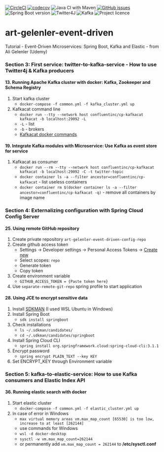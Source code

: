 [![CircleCI](https://circleci.com/gh/artshishkin/art-gelenler-event-driven.svg?style=svg)](https://circleci.com/gh/artshishkin/art-gelenler-event-driven)
[![codecov](https://codecov.io/gh/artshishkin/art-gelenler-event-driven/branch/main/graph/badge.svg?token=U5YRYVEM7N)](https://codecov.io/gh/artshishkin/art-gelenler-event-driven)
![Java CI with Maven](https://github.com/artshishkin/art-gelenler-event-driven/workflows/Java%20CI%20with%20Maven/badge.svg)
[![GitHub issues](https://img.shields.io/github/issues/artshishkin/art-gelenler-event-driven)](https://github.com/artshishkin/art-gelenler-event-driven/issues)
![Spring Boot version][springver]
![Twitter4J][twitter4j]
![Kafka][kafka]
![Project licence][licence]

# art-gelenler-event-driven
Tutorial -  Event-Driven Microservices: Spring Boot, Kafka and Elastic - from Ali Gelenler (Udemy)

### Section 3: First service: twitter-to-kafka-service - How to use Twitter4j & Kafka producers

#### 13. Running Apache Kafka cluster with docker: Kafka, Zookeeper and Schema Registry

1. Start kafka cluster
   - `docker-compose -f common.yml -f kafka_cluster.yml up`
2. Kafkacat command line
   - `docker run --tty --network host confluentinc/cp-kafkacat kafkacat -b localhost:29092 -L`
   - `-L` - list
   - `-b` - brokers
   - [Kafkacat docker commands](https://hub.docker.com/r/confluentinc/cp-kafkacat)

#### 19. Integrate Kafka modules with Microservice: Use Kafka as event store for service

1. Kafkacat as consumer
   - `docker run --rm --tty --network host confluentinc/cp-kafkacat kafkacat -b localhost:29092 -C -t twitter-topic`
   - `docker container ls -a --filter ancestor=confluentinc/cp-kafkacat` - list useless containers
   - `docker container rm $(docker container ls -a --filter ancestor=confluentinc/cp-kafkacat -q)` - remove all containers by image name

### Section 4: Externalizing configuration with Spring Cloud Config Server

#### 25. Using remote GitHub repository

1. Create private repository `art-gelenler-event-driven-config-repo` 
2. Create github access token
   - Settings -> Developer settings -> Personal Access Tokens -> [Create new](https://github.com/settings/tokens/new)
   - Select scopes: `repo`
   - Generate token
   - Copy token
3. Create environment variable
   - `GITHUB_ACCESS_TOKEN = {Paste token here}`
4. Use `separate-remote-git-repo` spring profile to start application

#### 28. Using JCE to encrypt sensitive data

1. Install [SDKMAN](https://sdkman.io/install) (I used WSL Ubuntu in Windows)
2. Install Spring Boot
   - `sdk install springboot`
3. Check installations
   - `ls ~/.sdkman/candidates/`
   - `cd ~/.sdkman/candidates/springboot`
4. Install Spring Cloud CLI
   - `spring install org.springframework.cloud:spring-cloud-cli:3.1.1`
5. Encrypt password
   - `spring encrypt PLAIN_TEXT --key KEY`
6. Set ENCRYPT_KEY through Environment variable

### Section 5: kafka-to-elastic-service:  How to use Kafka consumers and Elastic Index API

#### 36. Running elastic search with docker

1. Start elastic cluster
   - `docker-compose -f common.yml -f elastic_cluster.yml up`
2. In case of error in Windows
   - `max virtual memory areas vm.max_map_count [65530] is too low, increase to at least [262144]`
   - use commands for Windows
   - `wsl -d docker-desktop`
   - `sysctl -w vm.max_map_count=262144`
   - or permanently add `vm.max_map_count = 262144` to __/etc/sysctl.conf__

[springver]: https://img.shields.io/badge/dynamic/xml?label=Spring%20Boot&query=%2F%2A%5Blocal-name%28%29%3D%27project%27%5D%2F%2A%5Blocal-name%28%29%3D%27parent%27%5D%2F%2A%5Blocal-name%28%29%3D%27version%27%5D&url=https%3A%2F%2Fraw.githubusercontent.com%2Fartshishkin%2Fart-gelenler-event-driven%2Fmaster%2Fpom.xml&logo=Spring&labelColor=white&color=grey
[licence]: https://img.shields.io/github/license/artshishkin/art-gelenler-event-driven.svg
[twitter4j]: https://img.shields.io/badge/dynamic/xml?label=Twitter4J&query=%2F%2A%5Blocal-name%28%29%3D%27project%27%5D%2F%2A%5Blocal-name%28%29%3D%27properties%27%5D%2F%2A%5Blocal-name%28%29%3D%27twitter4j.version%27%5D&url=https%3A%2F%2Fraw.githubusercontent.com%2Fartshishkin%2Fart-gelenler-event-driven%2Fmain%2Fpom.xml&labelColor=white&color=grey&logo=twitter
[kafka]: https://img.shields.io/static/v1?label=&message=Kafka&labelColor=grey&color=white&cacheSeconds=60&logo=ApacheKafka
